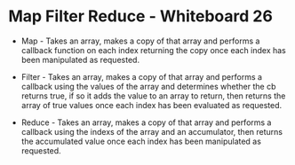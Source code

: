 # Map Filter Reduce - Whiteboard 26

* Map - Takes an array, makes a copy of that array and performs a callback function on each index returning the copy once each index has been manipulated as requested.

* Filter - Takes an array, makes a copy of that array and performs a callback using the values of the array and determines whether the cb returns true, if so it adds the value to an array to return, then returns the array of true values once each index has been evaluated as requested.

* Reduce - Takes an array, makes a copy of that array and performs a callback using the indexs of the array and an accumulator, then returns the accumulated value once each index has been manipulated as requested.